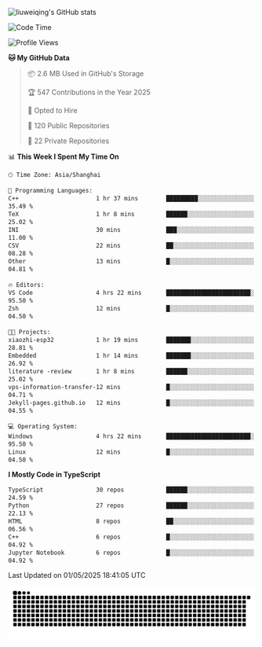 ![liuweiqing's GitHub stats](https://github-readme-stats.vercel.app/api?username=14790897&show_icons=true&locale=cn&include_all_commits=true&count_private=true)

<!--START_SECTION:waka-->
![Code Time](http://img.shields.io/badge/Code%20Time-2%2C128%20hrs%2059%20mins-blue)

![Profile Views](http://img.shields.io/badge/Profile%20Views-4-blue)

**🐱 My GitHub Data** 

> 📦 2.6 MB Used in GitHub's Storage 
 > 
> 🏆 547 Contributions in the Year 2025
 > 
> 💼 Opted to Hire
 > 
> 📜 120 Public Repositories 
 > 
> 🔑 22 Private Repositories 
 > 
📊 **This Week I Spent My Time On** 

```text
🕑︎ Time Zone: Asia/Shanghai

💬 Programming Languages: 
C++                      1 hr 37 mins        █████████░░░░░░░░░░░░░░░░   35.49 % 
TeX                      1 hr 8 mins         ██████░░░░░░░░░░░░░░░░░░░   25.02 % 
INI                      30 mins             ███░░░░░░░░░░░░░░░░░░░░░░   11.00 % 
CSV                      22 mins             ██░░░░░░░░░░░░░░░░░░░░░░░   08.28 % 
Other                    13 mins             █░░░░░░░░░░░░░░░░░░░░░░░░   04.81 % 

🔥 Editors: 
VS Code                  4 hrs 22 mins       ████████████████████████░   95.50 % 
Zsh                      12 mins             █░░░░░░░░░░░░░░░░░░░░░░░░   04.50 % 

🐱‍💻 Projects: 
xiaozhi-esp32            1 hr 19 mins        ███████░░░░░░░░░░░░░░░░░░   28.81 % 
Embedded                 1 hr 14 mins        ███████░░░░░░░░░░░░░░░░░░   26.92 % 
literature -review       1 hr 8 mins         ██████░░░░░░░░░░░░░░░░░░░   25.02 % 
vps-information-transfer-12 mins             █░░░░░░░░░░░░░░░░░░░░░░░░   04.71 % 
Jekyll-pages.github.io   12 mins             █░░░░░░░░░░░░░░░░░░░░░░░░   04.55 % 

💻 Operating System: 
Windows                  4 hrs 22 mins       ████████████████████████░   95.50 % 
Linux                    12 mins             █░░░░░░░░░░░░░░░░░░░░░░░░   04.50 % 
```

**I Mostly Code in TypeScript** 

```text
TypeScript               30 repos            ██████░░░░░░░░░░░░░░░░░░░   24.59 % 
Python                   27 repos            ██████░░░░░░░░░░░░░░░░░░░   22.13 % 
HTML                     8 repos             ██░░░░░░░░░░░░░░░░░░░░░░░   06.56 % 
C++                      6 repos             █░░░░░░░░░░░░░░░░░░░░░░░░   04.92 % 
Jupyter Notebook         6 repos             █░░░░░░░░░░░░░░░░░░░░░░░░   04.92 % 
```




 Last Updated on 01/05/2025 18:41:05 UTC
<!--END_SECTION:waka-->

<picture>
  <source media="(prefers-color-scheme: dark)" srcset="https://raw.githubusercontent.com/14790897/14790897/output/github-contribution-grid-snake-dark.svg" />
  <source media="(prefers-color-scheme: light)" srcset="https://raw.githubusercontent.com/14790897/14790897/output/github-contribution-grid-snake.svg" />
  <img alt="github-snake" src="https://raw.githubusercontent.com/14790897/14790897/output/github-contribution-grid-snake.svg" />
</picture>
